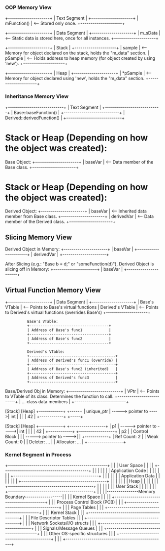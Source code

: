 
### OOP Memory View

+---------------------+
|      Text Segment   |
+---------------------+
|      mFunction()    |   <-- Stored only once.
+---------------------+

+---------------------+
|      Data Segment   |
+---------------------+
|        m_sData      |   <-- Static data is stored here, once for all instances.
+---------------------+

+---------------------+
|        Stack        |
+---------------------+
|      sample         |   <-- Memory for object declared on the stack, holds the "m_data" section.
|      pSample        |   <-- Holds address to heap memory (for object created by using 'new').
+---------------------+

+---------------------+
|        Heap         |
+---------------------+
|      *pSample       |   <-- Memory for object declared using 'new', holds the "m_data" section.
+---------------------+



### Inheritance Memory View

+----------------------------+
|      Text Segment          |
+----------------------------+
|  Base::baseFunction()      |
+----------------------------+
| Derived::derivedFunction() |
+----------------------------+

# Stack or Heap (Depending on how the object was created):
Base Object:
+----------------------+
|       baseVar        |   <-- Data member of the Base class.
+----------------------+

# Stack or Heap (Depending on how the object was created):
Derived Object:
+----------------------+
|       baseVar        |   <-- Inherited data member from Base class.
+----------------------+
|     derivedVar       |   <-- Data member of the Derived class.
+----------------------+



## Slicing Memory View

Derived Object in Memory:
+----------------------+
|      baseVar         |
+----------------------+
|       derivedVar     |
+----------------------+

After Slicing (e.g.: "Base b = d;" or "someFunction(d)"),
Derived Object is slicing off in Memory:
+----------------------+
|       baseVar        |
+----------------------+


## Virtual Function Memory View

+---------------------+
|      Data Segment   |
+---------------------+
|   Base's VTable     |   <-- Points to Base's virtual functions
| Derived's VTable    |   <-- Points to Derived's virtual functions (overrides Base's)
+---------------------+

              Base's VTable:
              +------------------------------------+
              | Address of Base's func1            |
              +------------------------------------+
              | Address of Base's func2            |
              +------------------------------------+

              Derived's VTable:
              +---------------------------------------+
              | Address of Derived's func1 (override) |
              +---------------------------------------+
              | Address of Base's func2 (inherited)   |
              +---------------------------------------+
              | Address of Derived's func3            |
              +---------------------------------------+



Base/Derived Obj in Memory:
+--------------------------+
|        VPtr              |   <-- Points to VTable of its class. Determines the function to call.
+--------------------------+
|  ... class data members  |
+--------------------------+



[Stack]                                [Heap]
+------------+                         +-----+
| unique_ptr |  -----> pointer to ---->| int |
|            |                         |  42 |
+------------+                         +-----+



[Stack]                                 [Heap]
+------------+                         +------------------+
|   p1       |  -----> pointer to ---->|      int         |
|            |                         |       42         |
+------------+                         +------------------+
|   p2       |                         |   Control Block  |
|            |  -----> pointer to ---->|                  |
+------------+                         | Ref Count: 2     |
                                       | Weak Count: 0    |
                                       | Deleter: ...     |
                                       | Allocator: ...   |
                                       +------------------+



### Kernel Segment in Process
+--------------------------------------------------+
|                                                  |
|                 User Space                       |
|                                                  |
|  +-------------------------------------------+   |
|  |                                           |   |
|  |               Application Code            |   |
|  |                                           |   |
|  +-------------------------------------------+   |
|  |                                           |   |
|  |               Application Data            |   |
|  |                                           |   |
|  +-------------------------------------------+   |
|  |                                           |   |
|  |                     Heap                  |   |
|  |                                           |   |
|  +-------------------------------------------+   |
|  |                                           |   |
|  |                 User Stack                |   |
|  |                                           |   |
|  +-------------------------------------------+   |
|                                                  |
|----------------Memory Boundary-------------------|
|                                                  |
|                 Kernel Space                     |
|                                                  |
|  +-------------------------------------------+   |
|  |         Process Control Block (PCB)       |   |
|  +-------------------------------------------+   |
|  |                Page Tables                |   |
|  +-------------------------------------------+   |
|  |              Kernel Stack                 |   |
|  +-------------------------------------------+   |
|  |           File Descriptor Tables          |   |
|  +-------------------------------------------+   |
|  |         Network Sockets/I/O structs       |   |
|  +-------------------------------------------+   |
|  |           Signals/Message Queues          |   |
|  +-------------------------------------------+   |
|  |           Other OS-specific structures    |   |
|  +-------------------------------------------+   |
|                                                  |
+--------------------------------------------------+



